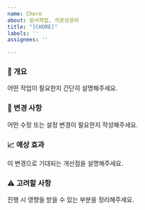 ```yaml
---
name: Chore
about: 문서작업, 의존성관리
title: "[CHORE]"
labels: ''
assignees: ''

---
```


### 📌 개요  
어떤 작업이 필요한지 간단히 설명해주세요.  

### 🔧 변경 사항  
어떤 수정 또는 설정 변경이 필요한지 작성해주세요.  

### 📈 예상 효과  
이 변경으로 기대되는 개선점을 설명해주세요.  

### ⚠️ 고려할 사항  
진행 시 영향을 받을 수 있는 부분을 정리해주세요.
